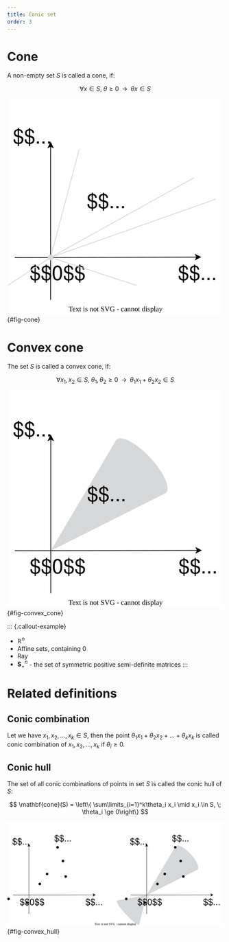 ```yaml
---
title: Conic set
order: 3
---
```


# Cone
A  non-empty set $S$ is called a cone, if:

$$
\forall x \in S, \; \theta \ge 0 \;\; \rightarrow \;\; \theta x \in S
$$

![Illustration of a cone](cone.svg){#fig-cone}

# Convex cone
The set $S$ is called a convex cone, if:

$$
\forall x_1, x_2 \in S, \; \theta_1, \theta_2 \ge 0 \;\; \rightarrow \;\; \theta_1 x_1 + \theta_2 x_2 \in S
$$

![Illustration of a convex cone](convex_cone.svg){#fig-convex_cone}

::: {.callout-example}

* $\mathbb{R}^n$
* Affine sets, containing $0$
* Ray
* $\mathbf{S}^n_+$ - the set of symmetric positive semi-definite matrices
:::

# Related definitions
## Conic combination
Let we have $x_1, x_2, \ldots, x_k \in S$, then the point $\theta_1 x_1 + \theta_2 x_2 + \ldots + \theta_k x_k$ is called conic combination of $x_1, x_2, \ldots, x_k$ if $\theta_i \ge 0$.

## Conic hull
The set of all conic combinations of points in set $S$ is called the conic hull of $S$:

$$
\mathbf{cone}(S) = \left\{ \sum\limits_{i=1}^k\theta_i x_i \mid x_i \in S, \; \theta_i \ge 0\right\}
$$

![Illustration of a convex hull](conic_hull.svg){#fig-convex_hull}